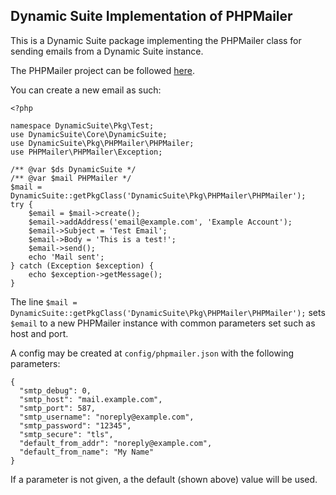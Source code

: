 ## Dynamic Suite Implementation of PHPMailer

This is a Dynamic Suite package implementing the PHPMailer class for sending
emails from a Dynamic Suite instance.

The PHPMailer project can be followed [here](https://github.com/PHPMailer/PHPMailer).

You can create a new email as such:

```
<?php

namespace DynamicSuite\Pkg\Test;
use DynamicSuite\Core\DynamicSuite;
use DynamicSuite\Pkg\PHPMailer\PHPMailer;
use PHPMailer\PHPMailer\Exception;

/** @var $ds DynamicSuite */
/** @var $mail PHPMailer */
$mail = DynamicSuite::getPkgClass('DynamicSuite\Pkg\PHPMailer\PHPMailer');
try {
    $email = $mail->create();
    $email->addAddress('email@example.com', 'Example Account');
    $email->Subject = 'Test Email';
    $email->Body = 'This is a test!';
    $email->send();
    echo 'Mail sent';
} catch (Exception $exception) {
    echo $exception->getMessage();
}
```

The line `$mail = DynamicSuite::getPkgClass('DynamicSuite\Pkg\PHPMailer\PHPMailer');` sets `$email` to a new PHPMailer instance
with common parameters set such as host and port.

A config may be created at `config/phpmailer.json` with the following parameters:

```
{
  "smtp_debug": 0,
  "smtp_host": "mail.example.com",
  "smtp_port": 587,
  "smtp_username": "noreply@example.com",
  "smtp_password": "12345",
  "smtp_secure": "tls",
  "default_from_addr": "noreply@example.com",
  "default_from_name": "My Name"
}
```

If a parameter is not given, a the default (shown above) value will be used.